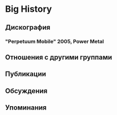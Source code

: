 # Big History



## Дискография

### "Perpetuum Mobile" 2005, Power Metal




## Отношения с другими группами


## Публикации


## Обсуждения


## Упоминания

